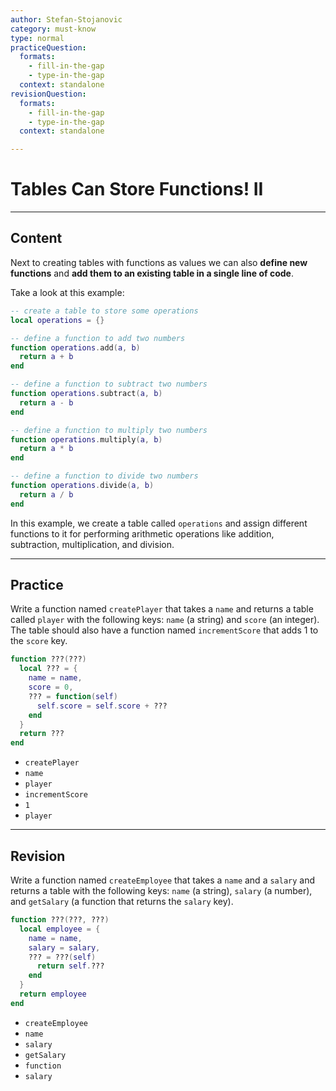 ```yaml
---
author: Stefan-Stojanovic
category: must-know
type: normal
practiceQuestion:
  formats:
    - fill-in-the-gap
    - type-in-the-gap
  context: standalone
revisionQuestion:
  formats:
    - fill-in-the-gap
    - type-in-the-gap
  context: standalone

---
```


# Tables Can Store Functions! II

---
## Content

Next to creating tables with functions as values we can also **define new functions** and **add them to an existing table in a single line of code**.

Take a look at this example:
```lua
-- create a table to store some operations
local operations = {}

-- define a function to add two numbers
function operations.add(a, b)
  return a + b
end

-- define a function to subtract two numbers
function operations.subtract(a, b)
  return a - b
end

-- define a function to multiply two numbers
function operations.multiply(a, b)
  return a * b
end

-- define a function to divide two numbers
function operations.divide(a, b)
  return a / b
end
```

In this example, we create a table called `operations` and assign different functions to it for performing arithmetic operations like addition, subtraction, multiplication, and division. 


---
## Practice

Write a function named `createPlayer` that takes a `name` and returns a table called `player` with the following keys: `name` (a string) and `score` (an integer). The table should also have a function named `incrementScore` that adds 1 to the `score` key.

```lua
function ???(???)
  local ??? = {
    name = name,
    score = 0,
    ??? = function(self)
      self.score = self.score + ???
    end
  }
  return ???
end
```

- `createPlayer`
- `name`
- `player`
- `incrementScore`
- `1`
- `player`

---
## Revision

Write a function named `createEmployee` that takes a `name` and a `salary` and returns a table with the following keys: `name` (a string), `salary` (a number), and `getSalary` (a function that returns the `salary` key).

```lua
function ???(???, ???)
  local employee = {
    name = name,
    salary = salary,
    ??? = ???(self)
      return self.???
    end
  }
  return employee
end
```

- `createEmployee`
- `name`
- `salary`
- `getSalary`
- `function`
- `salary`